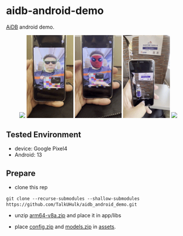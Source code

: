 # aidb-android-demo

[AiDB](https://github.com/TalkUHulk/ai.deploy.box.git) android demo.

<p align="center">
 <img src="./doc/android.gif"             height="228px"/>
 <img src="./doc/android_front_base.gif"  width="128px"/>
 <img src="./doc/android_front_dense.gif" width="128px"/>
 <img src="./doc/android_ocr.gif"         width="128px"/>
 <img src="./doc/android_yolox.gif"       height="228px"/>
<p align="center">


## Tested Environment

* device: Google Pixel4
* Android: 13
  
## Prepare

* clone this rep

```agsl
git clone --recurse-submodules --shallow-submodules https://github.com/TalkUHulk/aidb_android_demo.git
```

* unzip [arm64-v8a.zip](https://github.com/TalkUHulk/aidb_android_demo/releases) and place it in app/libs

* place [config.zip](https://github.com/TalkUHulk/aidb_android_demo/releases) and [models.zip](https://github.com/TalkUHulk/aidb_android_demo/releases) in [assets](app/src/main/assets). 


